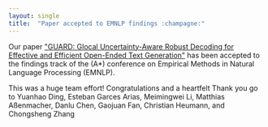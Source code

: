 ```yaml
---
layout: single
title:  "Paper accepted to EMNLP findings :champagne:"
---
```


Our paper ["GUARD: Glocal Uncertainty-Aware Robust Decoding for Effective and Efficient Open-Ended Text Generation"](https://arxiv.org/pdf/2508.20757) has been accepted to the findings track of the (A*) conference on Empirical Methods in Natural Language Processing (EMNLP). 

This was a huge team effort! Congratulations and a heartfelt Thank you go to Yuanhao Ding, Esteban Garces Arias, Meimingwei Li, Matthias Aßenmacher, Danlu Chen, Gaojuan Fan, Christian Heumann, and Chongsheng Zhang